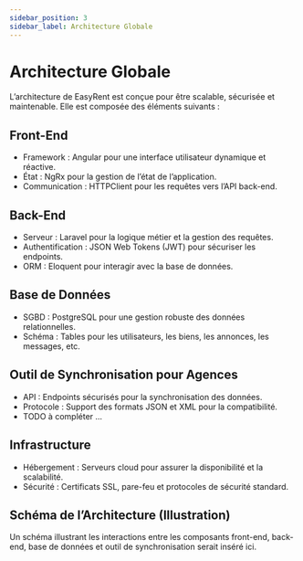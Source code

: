 ```yaml
---
sidebar_position: 3
sidebar_label: Architecture Globale
---
```


# Architecture Globale

L’architecture de EasyRent est conçue pour être scalable, sécurisée et maintenable. Elle est composée des éléments suivants :

## Front-End

- Framework : Angular pour une interface utilisateur dynamique et réactive.
- État : NgRx pour la gestion de l’état de l’application.
- Communication : HTTPClient pour les requêtes vers l’API back-end.

## Back-End

- Serveur : Laravel pour la logique métier et la gestion des requêtes.
- Authentification : JSON Web Tokens (JWT) pour sécuriser les endpoints.
- ORM : Eloquent pour interagir avec la base de données.

## Base de Données

- SGBD : PostgreSQL pour une gestion robuste des données relationnelles.
- Schéma : Tables pour les utilisateurs, les biens, les annonces, les messages, etc.

## Outil de Synchronisation pour Agences

- API : Endpoints sécurisés pour la synchronisation des données.
- Protocole : Support des formats JSON et XML pour la compatibilité.
- TODO à compléter ...

## Infrastructure

- Hébergement : Serveurs cloud pour assurer la disponibilité et la scalabilité.
- Sécurité : Certificats SSL, pare-feu et protocoles de sécurité standard.

## Schéma de l’Architecture (Illustration)

Un schéma illustrant les interactions entre les composants front-end, back-end, base de données et outil de synchronisation serait inséré ici.
